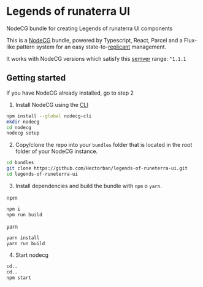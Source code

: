 # Legends of runaterra UI
NodeCG bundle for creating Legends of runaterra UI components

This is a [NodeCG](http://github.com/nodecg/nodecg) bundle, powered by Typescript, React, Parcel and a Flux-like pattern system for an easy state-to-[replicant](https://nodecg.com/NodeCG.html#Replicant) management.

It works with NodeCG versions which satisfy this [semver](https://docs.npmjs.com/getting-started/semantic-versioning) range: `^1.1.1`

## Getting started
If you have NodeCG already installed, go to step 2
1. Install NodeCG using the [CLI](https://github.com/nodecg/nodecg-cli)
```bash
npm install --global nodecg-cli
mkdir nodecg
cd nodecg
nodecg setup
```

2. Copy/clone the repo into your `bundles` folder that is located in the root folder of your NodeCG instance.
```bash
cd bundles
git clone https://github.com/Hectorban/legends-of-runeterra-ui.git 
cd legends-of-runeterra-ui
```
3. Install dependencies and build the bundle with `npm` o `yarn`.

npm
```bash
npm i
npm run build
```

yarn
```bash
yarn install
yarn run build
```

4. Start nodecg
```bash
cd..
cd..
npm start
```